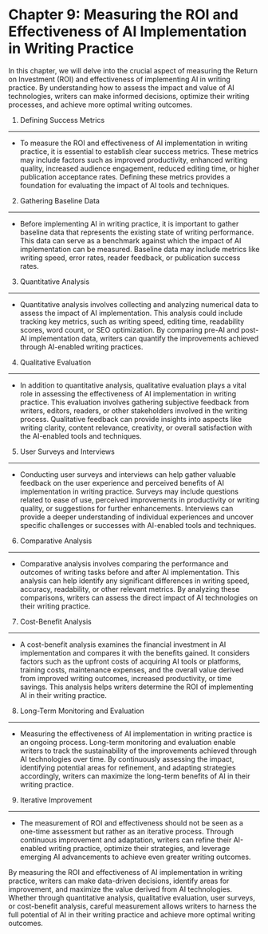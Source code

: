 Chapter 9: Measuring the ROI and Effectiveness of AI Implementation in Writing Practice
=======================================================================================

In this chapter, we will delve into the crucial aspect of measuring the Return on Investment (ROI) and effectiveness of implementing AI in writing practice. By understanding how to assess the impact and value of AI technologies, writers can make informed decisions, optimize their writing processes, and achieve more optimal writing outcomes.

1. Defining Success Metrics
---------------------------

* To measure the ROI and effectiveness of AI implementation in writing practice, it is essential to establish clear success metrics. These metrics may include factors such as improved productivity, enhanced writing quality, increased audience engagement, reduced editing time, or higher publication acceptance rates. Defining these metrics provides a foundation for evaluating the impact of AI tools and techniques.

2. Gathering Baseline Data
--------------------------

* Before implementing AI in writing practice, it is important to gather baseline data that represents the existing state of writing performance. This data can serve as a benchmark against which the impact of AI implementation can be measured. Baseline data may include metrics like writing speed, error rates, reader feedback, or publication success rates.

3. Quantitative Analysis
------------------------

* Quantitative analysis involves collecting and analyzing numerical data to assess the impact of AI implementation. This analysis could include tracking key metrics, such as writing speed, editing time, readability scores, word count, or SEO optimization. By comparing pre-AI and post-AI implementation data, writers can quantify the improvements achieved through AI-enabled writing practices.

4. Qualitative Evaluation
-------------------------

* In addition to quantitative analysis, qualitative evaluation plays a vital role in assessing the effectiveness of AI implementation in writing practice. This evaluation involves gathering subjective feedback from writers, editors, readers, or other stakeholders involved in the writing process. Qualitative feedback can provide insights into aspects like writing clarity, content relevance, creativity, or overall satisfaction with the AI-enabled tools and techniques.

5. User Surveys and Interviews
------------------------------

* Conducting user surveys and interviews can help gather valuable feedback on the user experience and perceived benefits of AI implementation in writing practice. Surveys may include questions related to ease of use, perceived improvements in productivity or writing quality, or suggestions for further enhancements. Interviews can provide a deeper understanding of individual experiences and uncover specific challenges or successes with AI-enabled tools and techniques.

6. Comparative Analysis
-----------------------

* Comparative analysis involves comparing the performance and outcomes of writing tasks before and after AI implementation. This analysis can help identify any significant differences in writing speed, accuracy, readability, or other relevant metrics. By analyzing these comparisons, writers can assess the direct impact of AI technologies on their writing practice.

7. Cost-Benefit Analysis
------------------------

* A cost-benefit analysis examines the financial investment in AI implementation and compares it with the benefits gained. It considers factors such as the upfront costs of acquiring AI tools or platforms, training costs, maintenance expenses, and the overall value derived from improved writing outcomes, increased productivity, or time savings. This analysis helps writers determine the ROI of implementing AI in their writing practice.

8. Long-Term Monitoring and Evaluation
--------------------------------------

* Measuring the effectiveness of AI implementation in writing practice is an ongoing process. Long-term monitoring and evaluation enable writers to track the sustainability of the improvements achieved through AI technologies over time. By continuously assessing the impact, identifying potential areas for refinement, and adapting strategies accordingly, writers can maximize the long-term benefits of AI in their writing practice.

9. Iterative Improvement
------------------------

* The measurement of ROI and effectiveness should not be seen as a one-time assessment but rather as an iterative process. Through continuous improvement and adaptation, writers can refine their AI-enabled writing practice, optimize their strategies, and leverage emerging AI advancements to achieve even greater writing outcomes.

By measuring the ROI and effectiveness of AI implementation in writing practice, writers can make data-driven decisions, identify areas for improvement, and maximize the value derived from AI technologies. Whether through quantitative analysis, qualitative evaluation, user surveys, or cost-benefit analysis, careful measurement allows writers to harness the full potential of AI in their writing practice and achieve more optimal writing outcomes.
